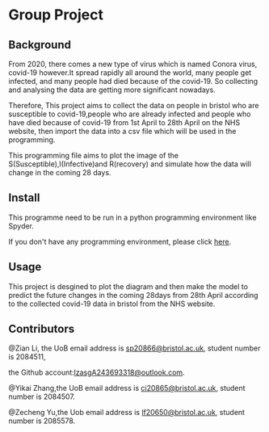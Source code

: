 **Group Project**
====

**Background**
-----
From 2020, there comes a new type of virus which is named Conora virus, covid-19 however.It spread rapidly all around the world, many people get infected, and many people had died because of the covid-19. So collecting and analysing the data are getting more significant nowadays.

Therefore, This project aims to collect the data on people in bristol who are susceptible to covid-19,people who are already infected and people who have died because of covid-19 from 1st April to 28th April on the NHS website, then import the data into a csv file which will be used in the programming.

This programming file aims to plot the image of the S(Susceptible),I(Infective)and R(recovery) and simulate how the data will change in the coming 28 days.

**Install**
-----
This programme need to be run in a python programming environment like Spyder.

If you don't have any programming environment, please click [here](https://www.python.org/downloads/).

**Usage**
-----
This project is desgined to plot the diagram and then make the model to predict the future changes in the coming 28days from 28th April according to the collected covid-19 data in bristol from the NHS website.

**Contributors**
-----
@Zian Li, the UoB email address is sp20866@bristol.ac.uk, student number is 2084511, 

the Github account:lzasgA243693318@outlook.com.

@Yikai Zhang,the UoB email address is ci20865@bristol.ac.uk, student number is 2084507.

@Zecheng Yu,the Uob email address is lf20650@bristol.ac.uk, student number is 2085578.
